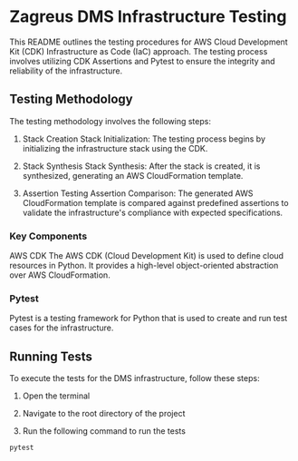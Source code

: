 # Zagreus DMS Infrastructure Testing

This README outlines the testing procedures for AWS Cloud Development Kit (CDK) Infrastructure as Code (IaC) approach. The testing process involves utilizing CDK Assertions and Pytest to ensure the integrity and reliability of the infrastructure.

## Testing Methodology
The testing methodology involves the following steps:

1. Stack Creation
Stack Initialization: The testing process begins by initializing the infrastructure stack using the CDK.

2. Stack Synthesis
Stack Synthesis: After the stack is created, it is synthesized, generating an AWS CloudFormation template.

3. Assertion Testing
Assertion Comparison: The generated AWS CloudFormation template is compared against predefined assertions to validate the infrastructure's compliance with expected specifications.

### Key Components
AWS CDK
The AWS CDK (Cloud Development Kit) is used to define cloud resources in Python. It provides a high-level object-oriented abstraction over AWS CloudFormation.

### Pytest
Pytest is a testing framework for Python that is used to create and run test cases for the infrastructure.

## Running Tests

To execute the tests for the DMS infrastructure, follow these steps:

1. Open the terminal

2. Navigate to the root directory of the project

3. Run the following command to run the tests

```bash
pytest
```